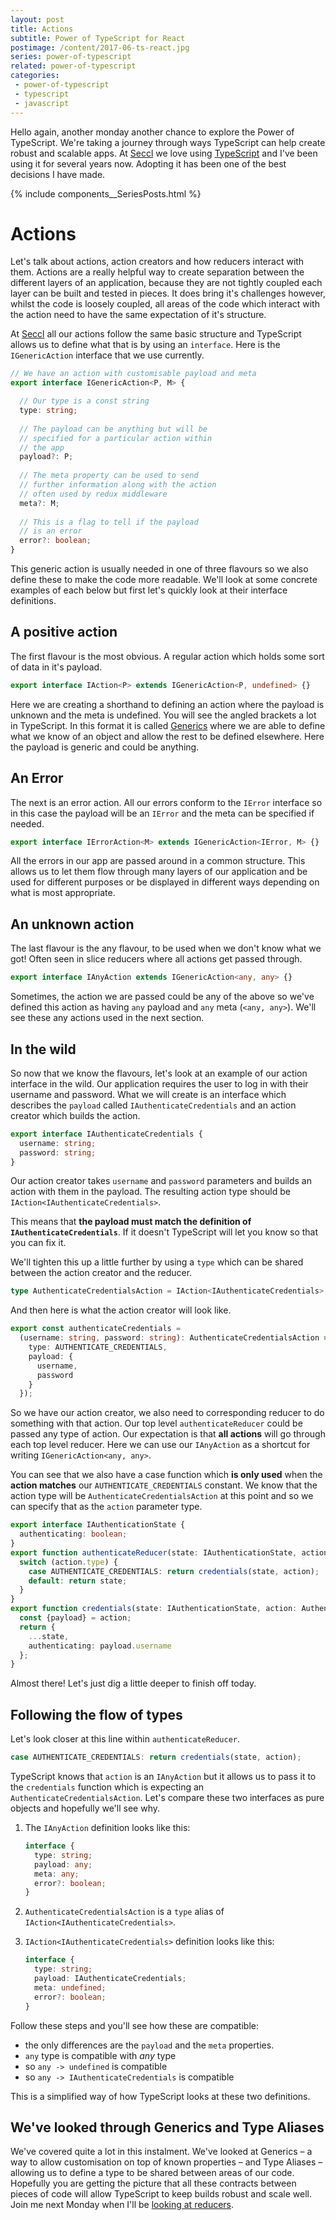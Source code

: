 ```yaml
---
layout: post
title: Actions
subtitle: Power of TypeScript for React
postimage: /content/2017-06-ts-react.jpg
series: power-of-typescript
related: power-of-typescript
categories:
 - power-of-typescript
 - typescript
 - javascript
---
```


Hello again, another monday another chance to explore the Power of TypeScript. We're taking a journey through ways TypeScript can help create robust and scalable apps. At [Seccl](https://seccl.tech) we love using [TypeScript](https://www.typescriptlang.org/) and I've been using it for several years now. Adopting it has been one of the best decisions I have made.

{% include components__SeriesPosts.html %}

# Actions

Let's talk about actions, action creators and how reducers interact with them. Actions are a really helpful way to create separation between the different layers of an application, because they are not tightly coupled each layer can be built and tested in pieces. It does bring it's challenges however, whilst the code is loosely coupled, all areas of the code which interact with the action need to have the same expectation of it's structure.

At [Seccl](https://seccl.tech) all our actions follow the same basic structure and TypeScript allows us to define what that is by using an `interface`. Here is the `IGenericAction` interface that we use currently.

```typescript
// We have an action with customisable payload and meta
export interface IGenericAction<P, M> {

  // Our type is a const string
  type: string;
  
  // The payload can be anything but will be 
  // specified for a particular action within
  // the app
  payload?: P;
  
  // The meta property can be used to send
  // further information along with the action
  // often used by redux middleware
  meta?: M;
  
  // This is a flag to tell if the payload
  // is an error
  error?: boolean;
}
```

This generic action is usually needed in one of three flavours so we also define these to make the code more readable. We'll look at some concrete examples of each below but first let's quickly look at their interface definitions.

## A positive action

The first flavour is the most obvious. A regular action which holds some sort of data in it's payload.

```typescript
export interface IAction<P> extends IGenericAction<P, undefined> {}
```

Here we are creating a shorthand to defining an action where the payload is unknown and the meta is undefined. You will see the angled brackets a lot in TypeScript. In this format it is called [Generics](http://www.typescriptlang.org/docs/handbook/generics.html) where we are able to define what we know of an object and allow the rest to be defined elsewhere. Here the payload is generic and could be anything.

## An Error

The next is an error action. All our errors conform to the `IError` interface so in this case the payload will be an `IError` and the meta can be specified if needed.

```typescript
export interface IErrorAction<M> extends IGenericAction<IError, M> {}
```

All the errors in our app are passed around in a common structure. This allows us to let them flow through many layers of our application and be used for different purposes or be displayed in different ways depending on what is most appropriate.

## An unknown action

The last flavour is the any flavour, to be used when we don't know what we got! Often seen in slice reducers where all actions get passed through.

```typescript
export interface IAnyAction extends IGenericAction<any, any> {}
```

Sometimes, the action we are passed could be any of the above so we've defined this action as having `any` payload and `any` meta (`<any, any>`). We'll see these any actions used in the next section.

## In the wild

So now that we know the flavours, let's look at an example of our action interface in the wild. Our application requires the user to log in with their username and password. What we will create is an interface which describes the `payload` called `IAuthenticateCredentials` and an action creator which builds the action.

```typescript
export interface IAuthenticateCredentials {
  username: string;
  password: string;
}
```

Our action creator takes `username` and `password` parameters and builds an action with them in the payload. The resulting action type should be `IAction<IAuthenticateCredentials>`.
 
 This means that **the payload must match the definition of `IAuthenticateCredentials`**. If it doesn't TypeScript will let you know so that you can fix it.

We'll tighten this up a little further by using a `type` which can be shared between the action creator and the reducer.

```typescript
type AuthenticateCredentialsAction = IAction<IAuthenticateCredentials>;
```

And then here is what the action creator will look like.

```typescript
export const authenticateCredentials =
  (username: string, password: string): AuthenticateCredentialsAction => ({
    type: AUTHENTICATE_CREDENTIALS,
    payload: {
      username,
      password
    }
  });
```

So we have our action creator, we also need to corresponding reducer to do something with that action. Our top level `authenticateReducer` could be passed any type of action. Our expectation is that **all actions** will go through each top level reducer. Here we can use our `IAnyAction` as a shortcut for writing `IGenericAction<any, any>`.

You can see that we also have a case function which **is only used** when the **action matches** our `AUTHENTICATE_CREDENTIALS` constant. We know that the action type will be `AuthenticateCredentialsAction` at this point and so we can specify that as the `action` parameter type.

```typescript
export interface IAuthenticationState {
  authenticating: boolean;
}
export function authenticateReducer(state: IAuthenticationState, action: IAnyAction) {
  switch (action.type) {
    case AUTHENTICATE_CREDENTIALS: return credentials(state, action);
    default: return state;
  }
}
export function credentials(state: IAuthenticationState, action: AuthenticateCredentialsAction) {
  const {payload} = action;
  return {
    ...state,
    authenticating: payload.username
  };
}
```

Almost there! Let's just dig a little deeper to finish off today.

## Following the flow of types

Let's look closer at this line within `authenticateReducer`.

```typescript
case AUTHENTICATE_CREDENTIALS: return credentials(state, action);
```

TypeScript knows that `action` is an `IAnyAction` but it allows us to pass it to the `credentials` function which is expecting an `AuthenticateCredentialsAction`. Let's compare these two interfaces as pure objects and hopefully we'll see why.

1. The `IAnyAction` definition looks like this:

    ```typescript
    interface {
      type: string;
      payload: any;
      meta: any;
      error?: boolean;
    }
    ```

2. `AuthenticateCredentialsAction` is a `type` alias of `IAction<IAuthenticateCredentials>`.

3. `IAction<IAuthenticateCredentials>` definition looks like this:

    ```typescript
    interface {
      type: string;
      payload: IAuthenticateCredentials;
      meta: undefined;
      error?: boolean;
    }
    ```

Follow these steps and you'll see how these are compatible:

- the only differences are the `payload` and the `meta` properties.
- `any` type is compatible with *any* type
- so `any -> undefined` is compatible
- so `any -> IAuthenticateCredentials` is compatible

This is a simplified way of how TypeScript looks at these two definitions.

## We've looked through Generics and Type Aliases

We've covered quite a lot in this instalment. We've looked at Generics – a way to allow customisation on top of known properties – and Type Aliases – allowing us to define a type to be shared between areas of our code. Hopefully you are getting the picture that all these contracts between pieces of code will allow TypeScript to keep builds robust and scale well. Join me next Monday when I'll be [looking at reducers](/blog/2017/07/03/the-power-of-typescript-for-react-04-reducers).



